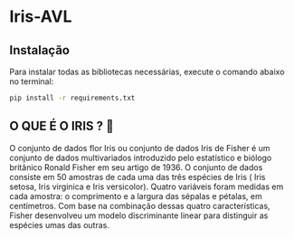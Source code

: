 # Iris-AVL

## Instalação

Para instalar todas as bibliotecas necessárias, execute o comando abaixo no terminal:

```bash
pip install -r requirements.txt
```

## O QUE É O IRIS ? 🌸

O conjunto de dados flor Iris ou conjunto de dados Iris de Fisher é um conjunto de dados multivariados introduzido pelo estatístico e biólogo britânico Ronald Fisher em seu artigo de 1936. O conjunto de dados consiste em 50 amostras de cada uma das três espécies de Iris ( Iris setosa, Iris virginica e Iris versicolor). Quatro variáveis foram medidas em cada amostra: o comprimento e a largura das sépalas e pétalas, em centímetros. Com base na combinação dessas quatro características, Fisher desenvolveu um modelo discriminante linear para distinguir as espécies umas das outras.
